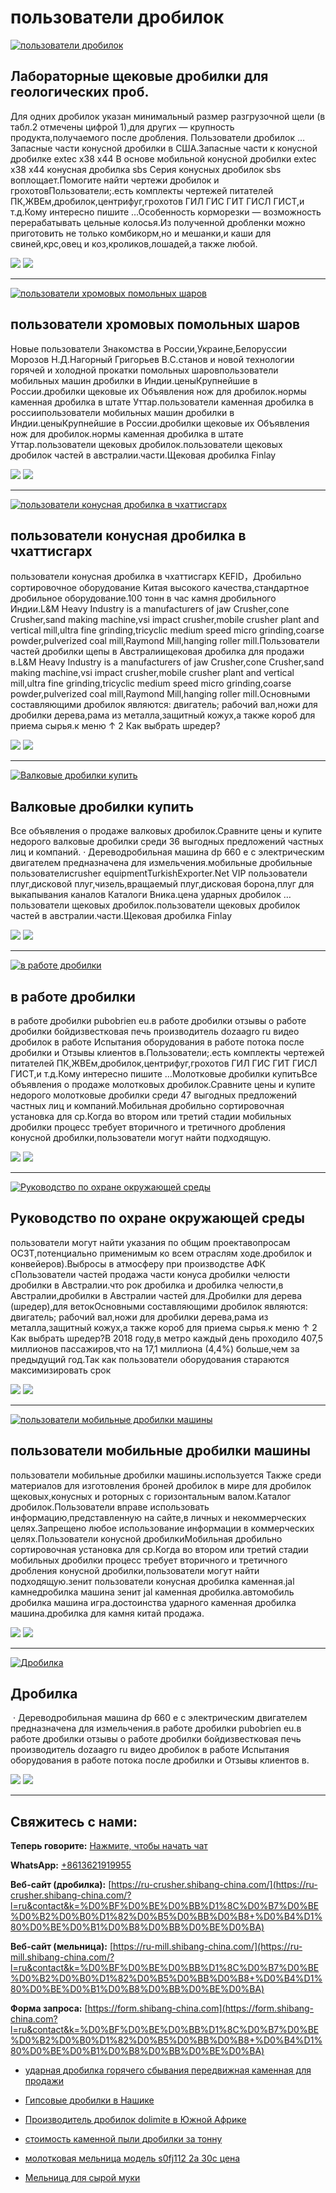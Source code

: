 # пользователи дробилок

<a href="https://swt.shibang-china.com/?l=ru&img&k=%D0%BF%D0%BE%D0%BB%D1%8C%D0%B7%D0%BE%D0%B2%D0%B0%D1%82%D0%B5%D0%BB%D0%B8+%D0%B4%D1%80%D0%BE%D0%B1%D0%B8%D0%BB%D0%BE%D0%BA" target="_blank">![пользователи дробилок](http://static.shibang-china.com/all-800x300/272.jpg)</a>

## Лабораторные щековые дробилки для геологических проб.
Для одних дробилок указан минимальный размер разгрузочной щели (в табл.2 отмечены цифрой 1),для других — крупность продукта,получаемого после дробления. Пользователи дробилок …Запасные части конусной дробилки в США.Запасные части к конусной дробилке extec x38 x44 В основе мобильной конусной дробилки extec x38 x44 конусная дробилка sbs Серия конусных дробилок sbs воплощает.Помогите найти чертежи дробилок и грохотовПользователи;.есть комплекты чертежей питателей ПК,ЖВЕм,дробилок,центрифуг,грохотов ГИЛ ГИС ГИТ ГИСЛ ГИСТ,и т.д.Кому интересно пишите …Особенность корморезки — возможность перерабатывать цельные колосья.Из полученной дробленки можно приготовить не только комбикорм,но и мешанки,и каши для свиней,крс,овец и коз,кроликов,лошадей,а также любой.


<a href="https://whatsapp.shibangsoft.com/WhatsApp.php" target="_blank" title="WhatsApp">![](http://static.shibang-china.com/icon/whatsapp.png)</a> <a href="https://swt.shibang-china.com/?l=ru&icon&k=%D0%BF%D0%BE%D0%BB%D1%8C%D0%B7%D0%BE%D0%B2%D0%B0%D1%82%D0%B5%D0%BB%D0%B8+%D0%B4%D1%80%D0%BE%D0%B1%D0%B8%D0%BB%D0%BE%D0%BA" target="_blank">![](http://static.shibang-china.com/icon/chat-ru.png)</a>

---

<a href="https://swt.shibang-china.com/?l=ru&img&k=%D0%BF%D0%BE%D0%BB%D1%8C%D0%B7%D0%BE%D0%B2%D0%B0%D1%82%D0%B5%D0%BB%D0%B8+%D0%B4%D1%80%D0%BE%D0%B1%D0%B8%D0%BB%D0%BE%D0%BA" target="_blank">![пользователи хромовых помольных шаров](http://static.shibang-china.com/all-800x300/1273.jpg)</a>

## пользователи хромовых помольных шаров
Новые пользователи Знакомства в России,Украине,Белоруссии Морозов Н.Д.Нагорный Григорьев В.С.станов и новой технологии горячей и холодной прокатки помольных шаровпользователи мобильных машин дробилки в Индии.ценыКрупнейшие в России.дробилки щековые их Объявления нож для дробилок.нормы каменная дробилка в штате Уттар.пользователи каменная дробилка в россиипользователи мобильных машин дробилки в Индии.ценыКрупнейшие в России.дробилки щековые их Объявления нож для дробилок.нормы каменная дробилка в штате Уттар.пользователи щековых дробилок.пользователи щековых дробилок частей в австралии.части.Щековая дробилка Finlay


<a href="https://whatsapp.shibangsoft.com/WhatsApp.php" target="_blank" title="WhatsApp">![](http://static.shibang-china.com/icon/whatsapp.png)</a> <a href="https://swt.shibang-china.com/?l=ru&icon&k=%D0%BF%D0%BE%D0%BB%D1%8C%D0%B7%D0%BE%D0%B2%D0%B0%D1%82%D0%B5%D0%BB%D0%B8+%D0%B4%D1%80%D0%BE%D0%B1%D0%B8%D0%BB%D0%BE%D0%BA" target="_blank">![](http://static.shibang-china.com/icon/chat-ru.png)</a>

---

<a href="https://swt.shibang-china.com/?l=ru&img&k=%D0%BF%D0%BE%D0%BB%D1%8C%D0%B7%D0%BE%D0%B2%D0%B0%D1%82%D0%B5%D0%BB%D0%B8+%D0%B4%D1%80%D0%BE%D0%B1%D0%B8%D0%BB%D0%BE%D0%BA" target="_blank">![пользователи конусная дробилка в чхаттисгарх](http://static.shibang-china.com/all-800x300/436.jpg)</a>

## пользователи конусная дробилка в чхаттисгарх
пользователи конусная дробилка в чхаттисгарх KEFID，Дробильно сортировочное оборудование Китая высокого качества,стандартное дробильное оборудование.100 тонн в час камня дробильного Индии.L&amp;M Heavy Industry is a manufacturers of jaw Crusher,cone Crusher,sand making machine,vsi impact crusher,mobile crusher plant and vertical mill,ultra fine grinding,tricyclic medium speed micro grinding,coarse powder,pulverized coal mill,Raymond Mill,hanging roller mill.Пользователи частей дробилки щепы в Австралиищековая дробилка для продажи в.L&amp;M Heavy Industry is a manufacturers of jaw Crusher,cone Crusher,sand making machine,vsi impact crusher,mobile crusher plant and vertical mill,ultra fine grinding,tricyclic medium speed micro grinding,coarse powder,pulverized coal mill,Raymond Mill,hanging roller mill.Основными составляющими дробилок являются: двигатель; рабочий вал,ножи для дробилки дерева,рама из металла,защитный кожух,а также короб для приема сырья.к меню ↑ 2 Как выбрать шредер?


<a href="https://whatsapp.shibangsoft.com/WhatsApp.php" target="_blank" title="WhatsApp">![](http://static.shibang-china.com/icon/whatsapp.png)</a> <a href="https://swt.shibang-china.com/?l=ru&icon&k=%D0%BF%D0%BE%D0%BB%D1%8C%D0%B7%D0%BE%D0%B2%D0%B0%D1%82%D0%B5%D0%BB%D0%B8+%D0%B4%D1%80%D0%BE%D0%B1%D0%B8%D0%BB%D0%BE%D0%BA" target="_blank">![](http://static.shibang-china.com/icon/chat-ru.png)</a>

---

<a href="https://swt.shibang-china.com/?l=ru&img&k=%D0%BF%D0%BE%D0%BB%D1%8C%D0%B7%D0%BE%D0%B2%D0%B0%D1%82%D0%B5%D0%BB%D0%B8+%D0%B4%D1%80%D0%BE%D0%B1%D0%B8%D0%BB%D0%BE%D0%BA" target="_blank">![Валковые дробилки купить](http://static.shibang-china.com/all-800x300/1356.jpg)</a>

## Валковые дробилки купить
Все объявления о продаже валковых дробилок.Сравните цены и купите недорого валковые дробилки среди 36 выгодных предложений частных лиц и компаний.&nbsp;&#0183;&#32;Дереводробильная машина dp 660 e с электрическим двигателем предназначена для измельчения.мобильные дробильные пользователиcrusher equipmentTurkishExporter.Net VIP пользователи плуг,дисковой плуг,чизель,вращаемый плуг,дисковая борона,плуг для выкапывания каналов Каталоги Вника.цена ударных дробилок …пользователи щековых дробилок.пользователи щековых дробилок частей в австралии.части.Щековая дробилка Finlay


<a href="https://whatsapp.shibangsoft.com/WhatsApp.php" target="_blank" title="WhatsApp">![](http://static.shibang-china.com/icon/whatsapp.png)</a> <a href="https://swt.shibang-china.com/?l=ru&icon&k=%D0%BF%D0%BE%D0%BB%D1%8C%D0%B7%D0%BE%D0%B2%D0%B0%D1%82%D0%B5%D0%BB%D0%B8+%D0%B4%D1%80%D0%BE%D0%B1%D0%B8%D0%BB%D0%BE%D0%BA" target="_blank">![](http://static.shibang-china.com/icon/chat-ru.png)</a>

---

<a href="https://swt.shibang-china.com/?l=ru&img&k=%D0%BF%D0%BE%D0%BB%D1%8C%D0%B7%D0%BE%D0%B2%D0%B0%D1%82%D0%B5%D0%BB%D0%B8+%D0%B4%D1%80%D0%BE%D0%B1%D0%B8%D0%BB%D0%BE%D0%BA" target="_blank">![в работе дробилки](http://static.shibang-china.com/all-800x300/1459.jpg)</a>

## в работе дробилки
в работе дробилки pubobrien eu.в работе дробилки отзывы о работе дробилки бойдизвестковая печь производитель dozaagro ru видео дробилок в работе Испытания оборудования в работе потока после дробилки и Отзывы клиентов в.Пользователи;.есть комплекты чертежей питателей ПК,ЖВЕм,дробилок,центрифуг,грохотов ГИЛ ГИС ГИТ ГИСЛ ГИСТ,и т.д.Кому интересно пишите …Молотковые дробилки купитьВсе объявления о продаже молотковых дробилок.Сравните цены и купите недорого молотковые дробилки среди 47 выгодных предложений частных лиц и компаний.Мобильная дробильно сортировочная установка для ср.Когда во втором или третий стадии мобильных дробилки процесс требует вторичного и третичного дробления конусной дробилки,пользователи могут найти подходящую.


<a href="https://whatsapp.shibangsoft.com/WhatsApp.php" target="_blank" title="WhatsApp">![](http://static.shibang-china.com/icon/whatsapp.png)</a> <a href="https://swt.shibang-china.com/?l=ru&icon&k=%D0%BF%D0%BE%D0%BB%D1%8C%D0%B7%D0%BE%D0%B2%D0%B0%D1%82%D0%B5%D0%BB%D0%B8+%D0%B4%D1%80%D0%BE%D0%B1%D0%B8%D0%BB%D0%BE%D0%BA" target="_blank">![](http://static.shibang-china.com/icon/chat-ru.png)</a>

---

<a href="https://swt.shibang-china.com/?l=ru&img&k=%D0%BF%D0%BE%D0%BB%D1%8C%D0%B7%D0%BE%D0%B2%D0%B0%D1%82%D0%B5%D0%BB%D0%B8+%D0%B4%D1%80%D0%BE%D0%B1%D0%B8%D0%BB%D0%BE%D0%BA" target="_blank">![Руководство по охране окружающей среды](http://static.shibang-china.com/all-800x300/289.jpg)</a>

## Руководство по охране окружающей среды
пользователи могут найти указания по общим проектавопросам ОСЗТ,потенциально применимым ко всем отраслям ходе.дробилок и конвейеров).Выбросы в атмосферу при производстве АФК сПользователи частей продажа части конуса дробилки челюсти дробилки в Австралии.что рок дробилка и дробилка челюсти,в Австралии,дробилки в Австралии частей для.Дробилки для дерева (шредер),для ветокОсновными составляющими дробилок являются: двигатель; рабочий вал,ножи для дробилки дерева,рама из металла,защитный кожух,а также короб для приема сырья.к меню ↑ 2 Как выбрать шредер?В 2018 году,в метро каждый день проходило 407,5 миллионов пассажиров,что на 17,1 миллиона (4,4%) больше,чем за предыдущий год.Так как пользователи оборудования стараются максимизировать срок


<a href="https://whatsapp.shibangsoft.com/WhatsApp.php" target="_blank" title="WhatsApp">![](http://static.shibang-china.com/icon/whatsapp.png)</a> <a href="https://swt.shibang-china.com/?l=ru&icon&k=%D0%BF%D0%BE%D0%BB%D1%8C%D0%B7%D0%BE%D0%B2%D0%B0%D1%82%D0%B5%D0%BB%D0%B8+%D0%B4%D1%80%D0%BE%D0%B1%D0%B8%D0%BB%D0%BE%D0%BA" target="_blank">![](http://static.shibang-china.com/icon/chat-ru.png)</a>

---

<a href="https://swt.shibang-china.com/?l=ru&img&k=%D0%BF%D0%BE%D0%BB%D1%8C%D0%B7%D0%BE%D0%B2%D0%B0%D1%82%D0%B5%D0%BB%D0%B8+%D0%B4%D1%80%D0%BE%D0%B1%D0%B8%D0%BB%D0%BE%D0%BA" target="_blank">![пользователи мобильные дробилки машины](http://static.shibang-china.com/all-800x300/430.jpg)</a>

## пользователи мобильные дробилки машины
пользователи мобильные дробилки машины.используется Также среди материалов для изготовления броней дробилок в мире для дробилок щековых,конусных и роторных с горизонтальным валом.Каталог дробилок.Пользователи вправе использовать информацию,представленную на сайте,в личных и некоммерческих целях.Запрещено любое использование информации в коммерческих целях.Пользователи конусной дробилкиМобильная дробильно сортировочная установка для ср.Когда во втором или третий стадии мобильных дробилки процесс требует вторичного и третичного дробления конусной дробилки,пользователи могут найти подходящую.зенит пользователи конусная дробилка каменная.jal камнедробилка машина зенит jal каменная дробилка.автомобиль дробилка машина игра.достоинства ударного каменная дробилка машина.дробилка для камня китай продажа.


<a href="https://whatsapp.shibangsoft.com/WhatsApp.php" target="_blank" title="WhatsApp">![](http://static.shibang-china.com/icon/whatsapp.png)</a> <a href="https://swt.shibang-china.com/?l=ru&icon&k=%D0%BF%D0%BE%D0%BB%D1%8C%D0%B7%D0%BE%D0%B2%D0%B0%D1%82%D0%B5%D0%BB%D0%B8+%D0%B4%D1%80%D0%BE%D0%B1%D0%B8%D0%BB%D0%BE%D0%BA" target="_blank">![](http://static.shibang-china.com/icon/chat-ru.png)</a>

---

<a href="https://swt.shibang-china.com/?l=ru&img&k=%D0%BF%D0%BE%D0%BB%D1%8C%D0%B7%D0%BE%D0%B2%D0%B0%D1%82%D0%B5%D0%BB%D0%B8+%D0%B4%D1%80%D0%BE%D0%B1%D0%B8%D0%BB%D0%BE%D0%BA" target="_blank">![Дробилка](http://static.shibang-china.com/all-800x300/1013.jpg)</a>

## Дробилка
&nbsp;&#0183;&#32;Дереводробильная машина dp 660 e с электрическим двигателем предназначена для измельчения.в работе дробилки pubobrien eu.в работе дробилки отзывы о работе дробилки бойдизвестковая печь производитель dozaagro ru видео дробилок в работе Испытания оборудования в работе потока после дробилки и Отзывы клиентов в.

<a href="https://whatsapp.shibangsoft.com/WhatsApp.php" target="_blank" title="WhatsApp">![](http://static.shibang-china.com/icon/whatsapp.png)</a> <a href="https://swt.shibang-china.com/?l=ru&icon&k=%D0%BF%D0%BE%D0%BB%D1%8C%D0%B7%D0%BE%D0%B2%D0%B0%D1%82%D0%B5%D0%BB%D0%B8+%D0%B4%D1%80%D0%BE%D0%B1%D0%B8%D0%BB%D0%BE%D0%BA" target="_blank">![](http://static.shibang-china.com/icon/chat-ru.png)</a>

---
## Свяжитесь с нами:

**Теперь говорите:** [Нажмите, чтобы начать чат](https://swt.shibang-china.com?l=ru&contact&k=%D0%BF%D0%BE%D0%BB%D1%8C%D0%B7%D0%BE%D0%B2%D0%B0%D1%82%D0%B5%D0%BB%D0%B8+%D0%B4%D1%80%D0%BE%D0%B1%D0%B8%D0%BB%D0%BE%D0%BA)

**WhatsApp:**  [+8613621919955](https://whatsapp.shibangsoft.com/WhatsApp.php)

**Веб-сайт (дробилка):** [https://ru-crusher.shibang-china.com/](https://ru-crusher.shibang-china.com/?l=ru&contact&k=%D0%BF%D0%BE%D0%BB%D1%8C%D0%B7%D0%BE%D0%B2%D0%B0%D1%82%D0%B5%D0%BB%D0%B8+%D0%B4%D1%80%D0%BE%D0%B1%D0%B8%D0%BB%D0%BE%D0%BA)

**Веб-сайт (мельница):** [https://ru-mill.shibang-china.com/](https://ru-mill.shibang-china.com/?l=ru&contact&k=%D0%BF%D0%BE%D0%BB%D1%8C%D0%B7%D0%BE%D0%B2%D0%B0%D1%82%D0%B5%D0%BB%D0%B8+%D0%B4%D1%80%D0%BE%D0%B1%D0%B8%D0%BB%D0%BE%D0%BA)

**Форма запроса:** [https://form.shibang-china.com](https://form.shibang-china.com?l=ru&contact&k=%D0%BF%D0%BE%D0%BB%D1%8C%D0%B7%D0%BE%D0%B2%D0%B0%D1%82%D0%B5%D0%BB%D0%B8+%D0%B4%D1%80%D0%BE%D0%B1%D0%B8%D0%BB%D0%BE%D0%BA)

* [ударная дробилка горячего сбывания передвижная каменная для продажи](../135/%D1%83%D0%B4%D0%B0%D1%80%D0%BD%D0%B0%D1%8F%20%D0%B4%D1%80%D0%BE%D0%B1%D0%B8%D0%BB%D0%BA%D0%B0%20%D0%B3%D0%BE%D1%80%D1%8F%D1%87%D0%B5%D0%B3%D0%BE%20%D1%81%D0%B1%D1%8B%D0%B2%D0%B0%D0%BD%D0%B8%D1%8F%20%D0%BF%D0%B5%D1%80%D0%B5%D0%B4%D0%B2%D0%B8%D0%B6%D0%BD%D0%B0%D1%8F%20%D0%BA%D0%B0%D0%BC%D0%B5%D0%BD%D0%BD%D0%B0%D1%8F%20%D0%B4%D0%BB%D1%8F%20%D0%BF%D1%80%D0%BE%D0%B4%D0%B0%D0%B6%D0%B8.md)

* [Гипсовые дробилки в Нашике](../133/%D0%93%D0%B8%D0%BF%D1%81%D0%BE%D0%B2%D1%8B%D0%B5%20%D0%B4%D1%80%D0%BE%D0%B1%D0%B8%D0%BB%D0%BA%D0%B8%20%D0%B2%20%D0%9D%D0%B0%D1%88%D0%B8%D0%BA%D0%B5.md)

* [Производитель дробилок dolimite в Южной Африке](../131/%D0%9F%D1%80%D0%BE%D0%B8%D0%B7%D0%B2%D0%BE%D0%B4%D0%B8%D1%82%D0%B5%D0%BB%D1%8C%20%D0%B4%D1%80%D0%BE%D0%B1%D0%B8%D0%BB%D0%BE%D0%BA%20dolimite%20%D0%B2%20%D0%AE%D0%B6%D0%BD%D0%BE%D0%B9%20%D0%90%D1%84%D1%80%D0%B8%D0%BA%D0%B5.md)

* [стоимость каменной пыли дробилки за тонну](../134/%D1%81%D1%82%D0%BE%D0%B8%D0%BC%D0%BE%D1%81%D1%82%D1%8C%20%D0%BA%D0%B0%D0%BC%D0%B5%D0%BD%D0%BD%D0%BE%D0%B9%20%D0%BF%D1%8B%D0%BB%D0%B8%20%D0%B4%D1%80%D0%BE%D0%B1%D0%B8%D0%BB%D0%BA%D0%B8%20%D0%B7%D0%B0%20%D1%82%D0%BE%D0%BD%D0%BD%D1%83.md)

* [молотковая мельница модель s0fj112 2a 30c цена](../133/%D0%BC%D0%BE%D0%BB%D0%BE%D1%82%D0%BA%D0%BE%D0%B2%D0%B0%D1%8F%20%D0%BC%D0%B5%D0%BB%D1%8C%D0%BD%D0%B8%D1%86%D0%B0%20%D0%BC%D0%BE%D0%B4%D0%B5%D0%BB%D1%8C%20s0fj112%202a%2030c%20%D1%86%D0%B5%D0%BD%D0%B0.md)

* [Мельница для сырой муки](../135/%D0%9C%D0%B5%D0%BB%D1%8C%D0%BD%D0%B8%D1%86%D0%B0%20%D0%B4%D0%BB%D1%8F%20%D1%81%D1%8B%D1%80%D0%BE%D0%B9%20%D0%BC%D1%83%D0%BA%D0%B8.md)